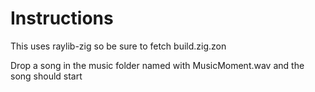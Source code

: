 # Instructions

This uses raylib-zig so be sure to fetch build.zig.zon

Drop a song in the music folder named with MusicMoment.wav and the song should start